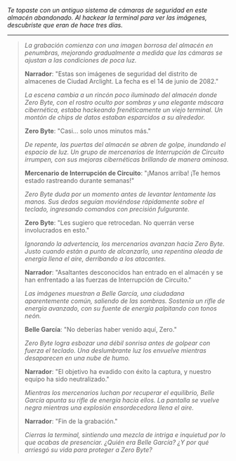 _Te topaste con un antiguo sistema de cámaras de seguridad en este almacén abandonado. Al hackear la terminal para ver las imágenes, descubriste que eran de hace tres días._

---

> _La grabación comienza con una imagen borrosa del almacén en penumbras, mejorando gradualmente a medida que las cámaras se ajustan a las condiciones de poca luz._
>
> **Narrador**: "Estas son imágenes de seguridad del distrito de almacenes de Ciudad Arclight. La fecha es el 14 de junio de 2082."
>
> _La escena cambia a un rincón poco iluminado del almacén donde Zero Byte, con el rostro oculto por sombras y una elegante máscara cibernética, estaba hackeando frenéticamente un viejo terminal. Un montón de chips de datos estaban esparcidos a su alrededor._
>
> **Zero Byte**: "Casi... solo unos minutos más."
>
> _De repente, las puertas del almacén se abren de golpe, inundando el espacio de luz. Un grupo de mercenarios de Interrupción de Circuito irrumpen, con sus mejoras cibernéticas brillando de manera ominosa._
>
> **Mercenario de Interrupción de Circuito**: "¡Manos arriba! ¡Te hemos estado rastreando durante semanas!"
>
> _Zero Byte duda por un momento antes de levantar lentamente las manos. Sus dedos seguían moviéndose rápidamente sobre el teclado, ingresando comandos con precisión fulgurante._
>
> **Zero Byte**: "Les sugiero que retrocedan. No querrán verse involucrados en esto."
>
> _Ignorando la advertencia, los mercenarios avanzan hacia Zero Byte. Justo cuando están a punto de alcanzarlo, una repentina oleada de energía llena el aire, derribando a los atacantes._
>
> **Narrador**: "Asaltantes desconocidos han entrado en el almacén y se han enfrentado a las fuerzas de Interrupción de Circuito."
>
> _Las imágenes muestran a Belle García, una ciudadana aparentemente común, saliendo de las sombras. Sostenía un rifle de energía avanzado, con su fuente de energía palpitando con tonos neón._
>
> **Belle García**: "No deberías haber venido aquí, Zero."
>
> _Zero Byte logra esbozar una débil sonrisa antes de golpear con fuerza el teclado. Una deslumbrante luz los envuelve mientras desaparecen en una nube de humo._
>
> **Narrador**: "El objetivo ha evadido con éxito la captura, y nuestro equipo ha sido neutralizado."
>
> _Mientras los mercenarios luchan por recuperar el equilibrio, Belle García apunta su rifle de energía hacia ellos. La pantalla se vuelve negra mientras una explosión ensordecedora llena el aire._
>
> **Narrador**: "Fin de la grabación."
>
> _Cierras la terminal, sintiendo una mezcla de intriga e inquietud por lo que acabas de presenciar. ¿Quién era Belle García? ¿Y por qué arriesgó su vida para proteger a Zero Byte?_
